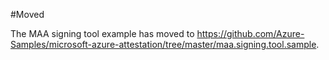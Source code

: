 #Moved

The MAA signing tool example has moved to https://github.com/Azure-Samples/microsoft-azure-attestation/tree/master/maa.signing.tool.sample.